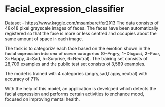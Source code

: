 # Facial_expression_classifier
Dataset - https://www.kaggle.com/msambare/fer2013
The data consists of 48x48 pixel grayscale images of faces. The faces have been automatically registered so that the face is more or less centred and occupies about the same amount of space in each image.

The task is to categorize each face based on the emotion shown in the facial expression into one of seven categories (0=Angry, 1=Disgust, 2=Fear, 3=Happy, 4=Sad, 5=Surprise, 6=Neutral). The training set consists of 28,709 examples and the public test set consists of 3,589 examples.

The model is trained with 4 categories (angry,sad,happy,neutral) with accuracy of 71%

With the help of this model, an application is developed which detects the facial expression and performs certain activities to enchance mood, focused on improving mental health.
